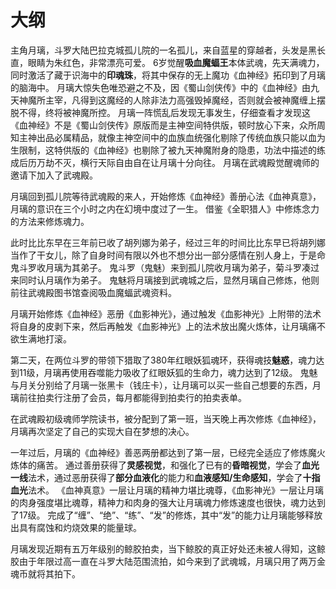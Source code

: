 # 大纲

主角月璃，斗罗大陆巴拉克城孤儿院的一名孤儿，来自蓝星的穿越者，头发是黑长直，眼睛为朱红色，非常漂亮可爱。
6岁觉醒**吸血魔蝠王**本体武魂，先天满魂力，同时激活了藏于识海中的**印魂珠**，将其中保存的无上魔功《血神经》拓印到了月璃的脑海中。
月璃大惊失色唯恐避之不及，因《蜀山剑侠传》中的《血神经》由九天神魔所主宰，凡得到这魔经的人除非法力高强毁掉魔经，否则就会被神魔缠上摆脱不得，终将被神魔所控。
月璃一阵慌乱后发现无事发生，仔细查看才发现这《血神经》不是《蜀山剑侠传》原版而是主神空间特供版，顿时放心下来，众所周知主神出品必属精品，就像主神空间中的血族血统强化剔除了传统血族只能以血为生限制，这特供版的《血神经》也剔除了被九天神魔附身的隐患，功法中描述的练成后历万劫不灭，横行天际自由自在让月璃十分向往。
月璃在武魂殿觉醒魂师的邀请下加入了武魂殿。

月璃回到孤儿院等待武魂殿的来人，开始修炼《血神经》善册心法《血神真意》，月璃的意识在三个小时之内在幻境中度过了一生。
借鉴《全职猎人》中修炼念力的方法来修炼魂力。

此时比比东早在三年前已收了胡列娜为弟子，经过三年的时间比比东早已将胡列娜当作了干女儿，除了自身时间有限以外也不想分出一部分感情在别人身上，于是命鬼斗罗收月璃为其弟子。
鬼斗罗（鬼魅）来到孤儿院收月璃为弟子，菊斗罗凑过来同时认月璃作为弟子。
鬼魅将月璃接到武魂城之后，显然月璃自己修炼，他则前往武魂殿图书馆查阅吸血魔蝠武魂资料。

月璃开始修炼《血神经》恶册《血影神光》，通过触发《血影神光》上附带的法术将自身的皮剥下来，然后再触发《血影神光》上的法术放出魔火炼体，让月璃痛不欲生满地打滚。

第二天，在两位斗罗的带领下猎取了380年红眼妖狐魂环，获得魂技**魅惑**，魂力达到11级，月璃再使用吞噬能力吸收了红眼妖狐的生命力，魂力达到了12级。
鬼魅与月关分别给了月璃一张黑卡（钱庄卡），让月璃可以买一些自己想要的东西，月璃前往拍卖行注册了会员，每月都能得到拍卖行的拍卖表单。

在武魂殿初级魂师学院读书，被分配到了第一班，当天晚上再次修炼《血神经》，月璃再次坚定了自己的实现大自在梦想的决心。

一年过后，月璃的《血神经》善恶两册都达到了第一层，已经完全适应了修炼魔火炼体的痛苦。
通过善册获得了**灵感视觉**，和强化了已有的**昏暗视觉**，学会了**血光一线**法术，通过恶册获得了**部分血液化**的能力和**血液感知/生命感知**，学会了**十指血光**法术。
《血神真意》一层让月璃的精神力堪比魂尊，《血影神光》一层让月璃的肉身强度堪比魂尊，精神力和肉身的强大让月璃魂力修炼速度也很快，魂力达到了17级。
完成了“缠”、“绝”、“练”、“发”的修炼，其中“发”的能力让月璃能够释放出具有腐蚀和灼烧效果的能量球。

月璃发现近期有五万年级别的鲸胶拍卖，当下鲸胶的真正好处还未被人得知，这鲸胶由于年限过高一直在斗罗大陆范围流拍，如今来到了武魂城，月璃只用了两万金魂币就将其拍下。